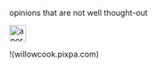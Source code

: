 opinions that are not well thought-out


<img src="https://theepdinker.github.io/github-pages-with-jekyll/theepdinker.JPG" width="30" height="30" alt="a portrait of the author">


!(willowcook.pixpa.com)

